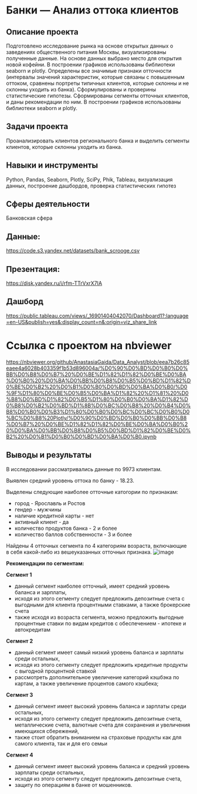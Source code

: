 # Банки — Анализ оттока клиентов

## Описание проекта
Подготовлено исследование рынка на основе открытых данных о заведениях общественного питания Москвы, визуализированы полученные данные. На основе данных выбрано место для открытия новой кофейни. В построении графиков использованы библиотеки seaborn и plotly. 
Определены все значимые признаки отточности (интервалы значений характеристик, которые связаны с повышенным оттоком, сравнены портреты типичных клиентов, которые склонны и не склонны уходить из банка). Сформулированы и проверины статистические гипотезы. Сформированы сегменты отточных клиентов, и даны рекомендации по ним. В построении графиков использованы библиотеки seaborn и plotly. 

## Задачи проекта
Проанализировать клиентов регионального банка и выделить сегменты клиентов, которые склонны уходить из банка.

## Навыки и инструменты
Python, Pandas, Seaborn, Plotly, SciPy, Phik, Tableau, визуализация данных, построение дашбордов,  проверка статистических гипотез

## Сферы деятельности
Банковская сфера

## Данные: 
https://code.s3.yandex.net/datasets/bank_scrooge.csv

## Презентация: 
https://disk.yandex.ru/i/rfm-TTrVxrX7IA

## Дашборд
https://public.tableau.com/views/_16901404042070/Dashboard1?:language=en-US&publish=yes&:display_count=n&:origin=viz_share_link

# Cсылка с проектом на nbviewer
https://nbviewer.org/github/AnastasiaGaida/Data_Analyst/blob/eea7b26c85eaee4a6028b403359f1b53d896004a/%D0%90%D0%BD%D0%B0%D0%BB%D0%B8%D0%B7%20%D0%BE%D1%82%D1%82%D0%BE%D0%BA%D0%B0%20%D0%BA%D0%BB%D0%B8%D0%B5%D0%BD%D1%82%D0%BE%D0%B2%20%D0%B1%D0%B0%D0%BD%D0%BA%D0%B0/%D0%9F%D1%80%D0%BE%D0%B5%D0%BA%D1%82%20%D1%81%20%D0%B8%D0%BD%D1%82%D0%B5%D1%80%D0%B0%D0%BA%D1%82%D0%B8%D0%B2%D0%BD%D1%8B%D0%BC%D0%B8%20%D0%B4%D0%B8%D0%B0%D0%B3%D1%80%D0%B0%D0%BC%D0%BC%D0%B0%D0%BC%D0%B8%20Plotly/%D0%90%D0%BD%D0%B0%D0%BB%D0%B8%D0%B7%20%D0%BE%D1%82%D1%82%D0%BE%D0%BA%D0%B0%20%D0%BA%D0%BB%D0%B8%D0%B5%D0%BD%D1%82%D0%BE%D0%B2%20%D0%B1%D0%B0%D0%BD%D0%BA%D0%B0.ipynb

## Выводы и результаты
В исследовании рассматривались данные по 9973 клиентам.

Выявлен средний уровень оттока по банку - 18.23.
  
Выделены следующие наиболее отточные катогории по признакам:
- город - Ярославль и Ростов
- гендер - мужчины
- наличие кредитной карты - нет
- активный клиент - да
- количество продуктов банка - 2 и более
- количество баллов собственности - 3 и более

Найдены 4 отточных сегмента по 4 категориям возраста, включающие в себя какой-либо из вешеуказанных отточных признака.
![image](https://github.com/AnastasiaGaida/Data_Analyst/assets/147889483/ea830a24-eacd-4905-b681-098a608ddeb5)

**Рекомендации по сегментам:**

**Сегмент 1**
- данный сегмент наиболее отточный, имеет средний уровень баланса и зарплаты,
- исходя из этого сегменту следует предложить  депозитные счета с выгодными для клиента процентными ставками, а также брокерские счета
- также исходя из возраста сегмента, можно предложить выгодные процентные ставки по видам кредитов с обеспечением - ипотеке и автокредитам
    
**Сегмент 2**
- данный сегмент имеет самый низкий уровень баланса и зарплаты среди остальных,
- исходя из этого сегменту следует предложить кредитные продукты с выгодной процентной ставкой
- рассмотреть дополнительное увеличение категорий кэшбэка по картам, а также увеличение процентов самого кэшбека;

**Сегмент 3**
- данный сегмент имеет высокий уровень баланса и зарплаты среди остальных, 
- исходя из этого сегменту следует предложить депозитные счета, металлические счета, валютные счета для сохранения и увеличения имеющихся сбережений,
- также стоит обратить вниманием на страховые продукты как для самого клиента, так и для его семьи

**Сегмент 4**
- данный сегмент имеет высокий уровень баланса и средний уровень зарплаты среди остальных, 
- исходя из этого сегменту следует предложить депозитные счета, 
- защиту по операциям в банке от мошенников. 
